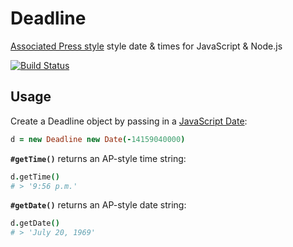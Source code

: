 # Deadline

[Associated Press style](http://en.wikipedia.org/wiki/AP_Stylebook) style date & times for JavaScript & Node.js

[![Build Status](https://travis-ci.org/banterability/deadline.png)](https://travis-ci.org/banterability/deadline)

## Usage

Create a Deadline object by passing in a [JavaScript Date](https://developer.mozilla.org/en-US/docs/Web/JavaScript/Reference/Global_Objects/Date):

```coffee
d = new Deadline new Date(-14159040000)
```

**`#getTime()`** returns an AP-style time string:

```coffee
d.getTime()
# > '9:56 p.m.'
```

**`#getDate()`** returns an AP-style date string:

```coffee
d.getDate()
# > 'July 20, 1969'
```
